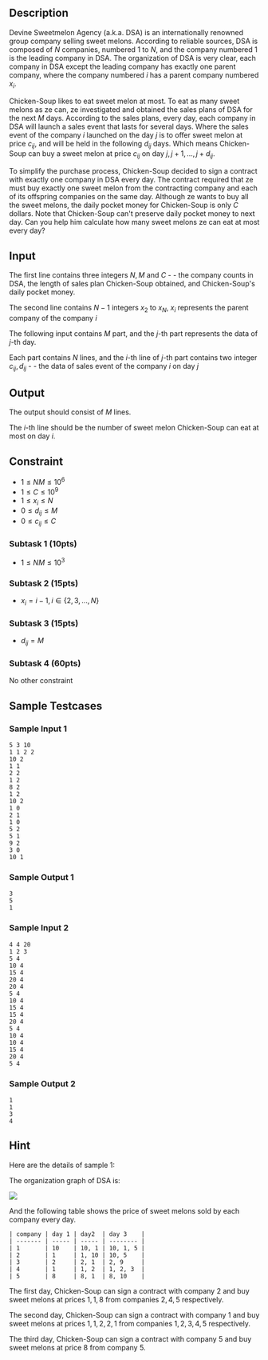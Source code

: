 ## Description

Devine Sweetmelon Agency (a.k.a. DSA) is an internationally renowned group company selling sweet melons. According to reliable sources, DSA is composed of $N$ companies, numbered $1$ to $N$, and the company numbered $1$ is the leading company in DSA. The organization of DSA is very clear, each company in DSA except the leading company has exactly one parent company, where the company numbered $i$ has a parent company numbered $x_i$.

Chicken-Soup likes to eat sweet melon at most. To eat as many sweet melons as ze can, ze investigated and obtained the sales plans of DSA for the next $M$ days. According to the sales plans, every day, each company in DSA will launch a sales event that lasts for several days. Where the sales event of the company $i$ launched on the day $j$ is to offer sweet melon at price $c_{ij}$, and will be held in the following $d_{ij}$ days. Which means Chicken-Soup can buy a sweet melon at price $c_{ij}$ on day $j, j + 1, \dots, j + d_{ij}$.

To simplify the purchase process, Chicken-Soup decided to sign a contract with exactly one company in DSA every day. The contract required that ze must buy exactly one sweet melon from the contracting company and each of its offspring companies on the same day. Although ze wants to buy all the sweet melons, the daily pocket money for Chicken-Soup is only $C$ dollars. Note that Chicken-Soup can't preserve daily pocket money to next day. Can you help him calculate how many sweet melons ze can eat at most every day?

## Input

The first line contains three integers $N, M$ and $C$ - - the company counts in DSA, the length of sales plan Chicken-Soup obtained, and Chicken-Soup's daily pocket money.

The second line contains $N-1$ integers $x_2$ to $x_N$, $x_i$ represents the parent company of the company $i$

The following input contains $M$ part, and the $j$-th part represents the data of $j$-th day.

Each part contains $N$ lines, and the $i$-th line of $j$-th part contains two integer $c_{ij}, d_{ij}$ - - the data of sales event of the company $i$ on day $j$

## Output

The output should consist of $M$ lines.

The $i$-th line should be the number of sweet melon Chicken-Soup can eat at most on day $i$.

## Constraint

- $1 \le NM \le 10^6$
- $1 \le C \le 10^9$
- $1 \le x_i \le N$
- $0 \le d_{ij} \le M$
- $0 \le c_{ij} \le C$

### Subtask 1 (10pts)

- $1\le NM \le 10^3$

### Subtask 2 (15pts)

- $x_i = i - 1, i \in \{2, 3, \dots, N\}$

### Subtask 3 (15pts)

- $d_{ij} = M$

### Subtask 4 (60pts)

No other constraint

## Sample Testcases

### Sample Input 1

```
5 3 10
1 1 2 2
10 2
1 1
2 2
1 2
8 2
1 2
10 2
1 0
2 1
1 0
5 2
5 1
9 2
3 0
10 1
```

### Sample Output 1

```
3
5
1
```

### Sample Input 2

```
4 4 20
1 2 3
5 4
10 4
15 4
20 4
20 4
5 4
10 4
15 4
15 4
20 4
5 4
10 4
10 4
15 4
20 4
5 4
```

### Sample Output 2
```
1
1
3
4
```

## Hint

Here are the details of sample 1:

The organization graph of DSA is:

![](https://i.imgur.com/iwjpKgn.png)

And the following table shows the price of sweet melons sold by each company every day.

```
| company | day 1 | day2  | day 3    |
| ------- | ----- | ----- | -------- |
| 1       | 10    | 10, 1 | 10, 1, 5 |
| 2       | 1     | 1, 10 | 10, 5    |
| 3       | 2     | 2, 1  | 2, 9     |
| 4       | 1     | 1, 2  | 1, 2, 3  |
| 5       | 8     | 8, 1  | 8, 10    |
```

The first day, Chicken-Soup can sign a contract with company $2$ and buy sweet melons at prices $1, 1, 8$ from companies $2, 4, 5$ respectively.

The second day, Chicken-Soup can sign a contract with company $1$ and buy sweet melons at prices $1, 1, 2, 2, 1$ from companies $1, 2, 3, 4, 5$ respectively.

The third day, Chicken-Soup can sign a contract with company $5$ and buy sweet melons at price $8$ from company $5$.

